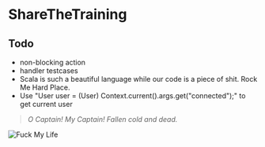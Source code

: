 ShareTheTraining
=================================

## Todo
* non-blocking action
* handler testcases
* Scala is such a beautiful language while our code is a piece of shit. Rock Me Hard Place.
* Use "User user = (User) Context.current().args.get("connected");" to get current user

>*O Captain! My Captain! Fallen cold and dead.*

![Fuck My Life](http://sd.keepcalm-o-matic.co.uk/i/keep-calm-and-fuck-my-life-6.png)
